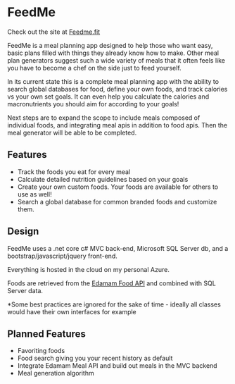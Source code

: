 # FeedMe

Check out the site at [Feedme.fit](http://feedme.fit)

FeedMe is a meal planning app designed to help those who want easy, basic plans filled with things they already know how to make.
Other meal plan generators suggest such a wide variety of meals that it often feels like you have to become a chef on the side just to feed yourself.

In its current state this is a complete meal planning app with the ability to search global databases for food, define your own foods, and track calories vs your own set goals. It can even help you calculate the calories and macronutrients you should aim for according to your goals!

Next steps are to expand the scope to include meals composed of individual foods, and integrating meal apis in addition to food apis. Then the meal generator will be able to be completed.

## Features
* Track the foods you eat for every meal
* Calculate detailed nutrition guidelines based on your goals
* Create your own custom foods. Your foods are available for others to use as well!
* Search a global database for common branded foods and customize them.

## Design
FeedMe uses a .net core c# MVC back-end, Microsoft SQL Server db, and a bootstrap/javascript/jquery front-end.

Everything is hosted in the cloud on my personal Azure.

Foods are retrieved from the [Edamam Food API](https://developer.edamam.com/food-database-api-docs) and combined with SQL Server data.

*Some best practices are ignored for the sake of time - ideally all classes would have their own interfaces for example

## Planned Features
* Favoriting foods
* Food search giving you your recent history as default
* Integrate Edamam Meal API and build out meals in the MVC backend
* Meal generation algorithm
